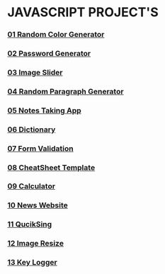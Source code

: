 # JAVASCRIPT PROJECT'S
### [01 Random Color Generator](./01-Random-Color-Generator/)
### [02 Password Generator](./02_Password_Generator/)
### [03 Image Slider](./03_Image_Slider/)
### [04 Random Paragraph Generator](./04_Random_Paragraph_Generator/)
### [05 Notes Taking App](./05_Notes_Taking_App/)
### [06 Dictionary](./06_Dictionary/)
### [07 Form Validation](./07_Form_Validation/)
### [08 CheatSheet Template](./08_CheatSheet_Template/)
### [09 Calculator](./09_Calculator/)
### [10 News Website](./10_News_website/)
### [11 QucikSing](./11_quicksign/)
### [12 Image Resize](./12_image_resize/)
### [13 Key Logger](./13_key_logger/)